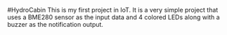 #HydroCabin
This is my first project in IoT. It is a very simple project that uses a BME280 sensor as the input data and 4 colored LEDs along with a buzzer as the notification output.
